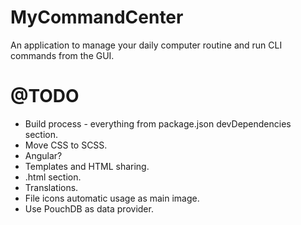 # MyCommandCenter
An application to manage your daily computer routine and run CLI commands from the GUI.

# @TODO

* Build process - everything from package.json devDependencies section.
* Move CSS to SCSS.
* Angular?
* Templates and HTML sharing.
* .html <head> section.
* Translations.
* File icons automatic usage as main image.
* Use PouchDB as data provider.

